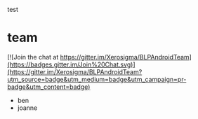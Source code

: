 test

team
=======

[![Join the chat at https://gitter.im/Xerosigma/BLPAndroidTeam](https://badges.gitter.im/Join%20Chat.svg)](https://gitter.im/Xerosigma/BLPAndroidTeam?utm_source=badge&utm_medium=badge&utm_campaign=pr-badge&utm_content=badge)
- ben
- joanne